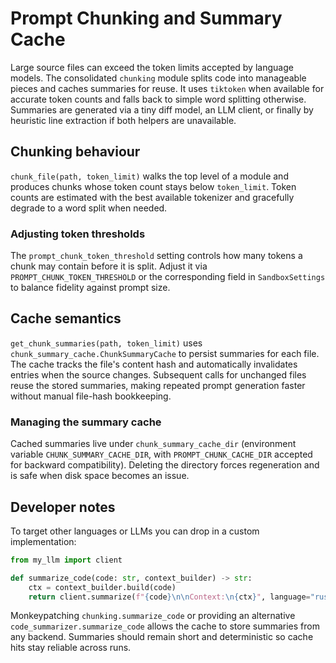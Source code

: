 # Prompt Chunking and Summary Cache

Large source files can exceed the token limits accepted by language models. The
consolidated `chunking` module splits code into manageable pieces and caches
summaries for reuse. It uses `tiktoken` when available for accurate token counts
and falls back to simple word splitting otherwise. Summaries are generated via a
tiny diff model, an LLM client, or finally by heuristic line extraction if both
helpers are unavailable.

## Chunking behaviour

`chunk_file(path, token_limit)` walks the top level of a module and produces
chunks whose token count stays below `token_limit`. Token counts are estimated
with the best available tokenizer and gracefully degrade to a word split when
needed.

### Adjusting token thresholds

The `prompt_chunk_token_threshold` setting controls how many tokens a chunk may
contain before it is split. Adjust it via
`PROMPT_CHUNK_TOKEN_THRESHOLD` or the corresponding field in
`SandboxSettings` to balance fidelity against prompt size.

## Cache semantics

`get_chunk_summaries(path, token_limit)` uses
`chunk_summary_cache.ChunkSummaryCache` to persist summaries for each file. The
cache tracks the file's content hash and automatically invalidates entries when
the source changes. Subsequent calls for unchanged files reuse the stored
summaries, making repeated prompt generation faster without manual file-hash
bookkeeping.

### Managing the summary cache

Cached summaries live under `chunk_summary_cache_dir` (environment variable
`CHUNK_SUMMARY_CACHE_DIR`, with `PROMPT_CHUNK_CACHE_DIR` accepted for backward
compatibility). Deleting the directory forces regeneration and is safe when disk
space becomes an issue.

## Developer notes

To target other languages or LLMs you can drop in a custom implementation:

```python
from my_llm import client

def summarize_code(code: str, context_builder) -> str:
    ctx = context_builder.build(code)
    return client.summarize(f"{code}\n\nContext:\n{ctx}", language="rust")
```

Monkeypatching `chunking.summarize_code` or providing an alternative
`code_summarizer.summarize_code` allows the cache to store summaries from any
backend. Summaries should remain short and deterministic so cache hits stay
reliable across runs.
